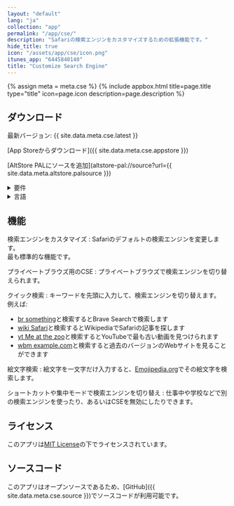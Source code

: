 ```yaml
---
layout: "default"
lang: "ja"
collection: "app"
permalink: "/app/cse/"
description: "Safariの検索エンジンをカスタマイズするための拡張機能です。"
hide_title: true
icon: "/assets/app/cse/icon.png"
itunes_app: "6445840140"
title: "Customize Search Engine"
---
```


{% assign meta = meta.cse %}
{% include appbox.html title=page.title type="title" icon=page.icon description=page.description %}

## ダウンロード

最新バージョン: {{ site.data.meta.cse.latest }}

[App Storeからダウンロード]({{ site.data.meta.cse.appstore }})

[AltStore PALにソースを追加](altstore-pal://source?url={{ site.data.meta.altstore.palsource }})

<details>
  <summary>要件</summary>
  <ul>
    <li>iOS 16.0またはそれ以上</li>
    <li>iPadOS 16.0またはそれ以上</li>
    <li>macOS 13.0またはそれ以上</li>
    <li>visionOS 1.0またはそれ以上</li>
  </ul>
</details>

<details>
  <summary>言語</summary>
  <ul>
    <li>アラビア語</li>
    <li>英語</li>
    <li>フランス語</li>
    <li>ドイツ語</li>
    <li>日本語</li>
    <li>韓国語</li>
    <li>ポルトガル語</li>
    <li>ロシア語</li>
    <li>簡体中国語</li>
    <li>スペイン語</li>
    <li>繁体中国語</li>
    <li>ウクライナ語</li>
  </ul>
</details>

## 機能

検索エンジンをカスタマイズ
:  Safariのデフォルトの検索エンジンを変更します。  
   最も標準的な機能です。

プライベートブラウズ用のCSE
:  プライベートブラウズで検索エンジンを切り替えられます。

クイック検索
:  キーワードを先頭に入力して、検索エンジンを切り替えます。  
   例えば:
   - [br something](https://search.brave.com/search?q=something)と検索するとBrave Searchで検索します
   - [wiki Safari](https://ja.wikipedia.org/w/index.php?title=Special:Search&search=Safari)と検索するとWikipediaでSafariの記事を探します
   - [yt Me at the zoo](https://www.youtube.com/results?search_query=Me+at+the+zoo)と検索するとYouTubeで最も古い動画を見つけられます
   - [wbm example.com](https://web.archive.org/web/*/example.com)と検索すると過去のバージョンのWebサイトを見ることができます

絵文字検索
:  絵文字を一文字だけ入力すると、[Emojipedia.org](https://emojipedia.org)でその絵文字を検索します。

ショートカットや集中モードで検索エンジンを切り替え
:  仕事中や学校などで別の検索エンジンを使ったり、あるいはCSEを無効にしたりできます。

## ライセンス

このアプリは[MIT License](https://github.com/Cizzuk/CSE/blob/main/LICENSE)の下でライセンスされています。

## ソースコード

このアプリはオープンソースであるため、[GitHub]({{ site.data.meta.cse.source }})でソースコードが利用可能です。
